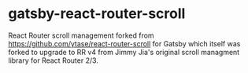 # gatsby-react-router-scroll

React Router scroll management forked from https://github.com/ytase/react-router-scroll for Gatsby which itself was forked to upgrade to RR v4 from Jimmy Jia's original scroll managment library for React Router 2/3.